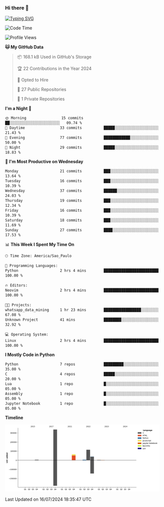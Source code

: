 ### Hi there 👋

<a href="https://git.io/typing-svg"><img src="https://readme-typing-svg.herokuapp.com?font=Fira+Code&duration=2000&pause=100&center=true&vCenter=true&multiline=true&width=720&height=175&lines=Gui's+are+a+lie%2C+they+are+just+front-ends+to+the+shell.;Through+the+shell%2C+I+gain+sudo.;Through+sudo%2C+I+gain+power.;Through+power%2C+I+gain+root.;Through+root%2C+my+chains+are+broken.;uid%3D0+shall+free+me...." alt="Typing SVG" /></a>


<!--START_SECTION:waka-->
![Code Time](http://img.shields.io/badge/Code%20Time-981%20hrs%2025%20mins-blue)

![Profile Views](http://img.shields.io/badge/Profile%20Views-8-blue)

**🐱 My GitHub Data** 

> 📦 168.1 kB Used in GitHub's Storage 
 > 
> 🏆 22 Contributions in the Year 2024
 > 
> 💼 Opted to Hire
 > 
> 📜 27 Public Repositories 
 > 
> 🔑 1 Private Repositories 
 > 
**I'm a Night 🦉** 

```text
🌞 Morning                15 commits          ██░░░░░░░░░░░░░░░░░░░░░░░   09.74 % 
🌆 Daytime                33 commits          █████░░░░░░░░░░░░░░░░░░░░   21.43 % 
🌃 Evening                77 commits          ████████████░░░░░░░░░░░░░   50.00 % 
🌙 Night                  29 commits          █████░░░░░░░░░░░░░░░░░░░░   18.83 % 
```
📅 **I'm Most Productive on Wednesday** 

```text
Monday                   21 commits          ███░░░░░░░░░░░░░░░░░░░░░░   13.64 % 
Tuesday                  16 commits          ███░░░░░░░░░░░░░░░░░░░░░░   10.39 % 
Wednesday                37 commits          ██████░░░░░░░░░░░░░░░░░░░   24.03 % 
Thursday                 19 commits          ███░░░░░░░░░░░░░░░░░░░░░░   12.34 % 
Friday                   16 commits          ███░░░░░░░░░░░░░░░░░░░░░░   10.39 % 
Saturday                 18 commits          ███░░░░░░░░░░░░░░░░░░░░░░   11.69 % 
Sunday                   27 commits          ████░░░░░░░░░░░░░░░░░░░░░   17.53 % 
```


📊 **This Week I Spent My Time On** 

```text
🕑︎ Time Zone: America/Sao_Paulo

💬 Programming Languages: 
Python                   2 hrs 4 mins        █████████████████████████   100.00 % 

🔥 Editors: 
Neovim                   2 hrs 4 mins        █████████████████████████   100.00 % 

🐱‍💻 Projects: 
whatsapp_data_mining     1 hr 23 mins        █████████████████░░░░░░░░   67.08 % 
Unknown Project          41 mins             ████████░░░░░░░░░░░░░░░░░   32.92 % 

💻 Operating System: 
Linux                    2 hrs 4 mins        █████████████████████████   100.00 % 
```

**I Mostly Code in Python** 

```text
Python                   7 repos             █████████░░░░░░░░░░░░░░░░   35.00 % 
C                        4 repos             █████░░░░░░░░░░░░░░░░░░░░   20.00 % 
Lua                      1 repo              █░░░░░░░░░░░░░░░░░░░░░░░░   05.00 % 
Assembly                 1 repo              █░░░░░░░░░░░░░░░░░░░░░░░░   05.00 % 
Jupyter Notebook         1 repo              █░░░░░░░░░░░░░░░░░░░░░░░░   05.00 % 
```



**Timeline**

![Lines of Code chart](https://raw.githubusercontent.com/Gedankenn/Gedankenn/main/assets/bar_graph.png)


 Last Updated on 16/07/2024 18:35:47 UTC
<!--END_SECTION:waka-->
